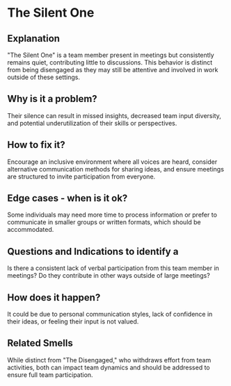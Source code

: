 # The Silent One
## Explanation
"The Silent One" is a team member present in meetings but consistently remains quiet, contributing little to discussions. This behavior is distinct from being disengaged as they may still be attentive and involved in work outside of these settings.

## Why is it a problem?
Their silence can result in missed insights, decreased team input diversity, and potential underutilization of their skills or perspectives.

## How to fix it?
Encourage an inclusive environment where all voices are heard, consider alternative communication methods for sharing ideas, and ensure meetings are structured to invite participation from everyone.

## Edge cases - when is it ok?
Some individuals may need more time to process information or prefer to communicate in smaller groups or written formats, which should be accommodated.

## Questions and Indications to identify a
Is there a consistent lack of verbal participation from this team member in meetings?
Do they contribute in other ways outside of large meetings?

## How does it happen?
It could be due to personal communication styles, lack of confidence in their ideas, or feeling their input is not valued.

## Related Smells
While distinct from "The Disengaged," who withdraws effort from team activities, both can impact team dynamics and should be addressed to ensure full team participation.
